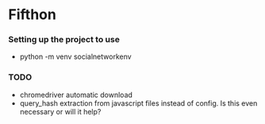 # Fifthon

### Setting up the project to use
- python -m venv socialnetworkenv

### TODO
- chromedriver automatic download
- query_hash extraction from javascript files instead of config. Is this even necessary or will it help?
